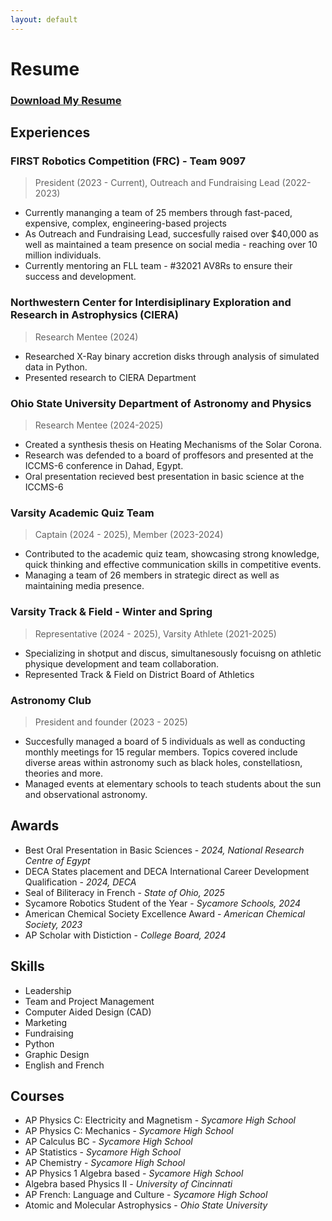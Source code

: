 ```yaml
---
layout: default
---
```


# Resume

### <p><a href="/assets/resume.pdf" download="shillington-resume.pdf">Download My Resume</a></p>

## Experiences

### FIRST Robotics Competition (FRC) - Team 9097

> President (2023 - Current), Outreach and Fundraising Lead (2022-2023)

* Currently mananging a team of 25 members through fast-paced, expensive, complex, engineering-based projects
* As Outreach and Fundraising Lead, succesfully raised over $40,000 as well as maintained a team presence on social media - reaching over 10 million individuals.
* Currently mentoring an FLL team - #32021 AV8Rs to ensure their success and development.

### Northwestern Center for Interdisiplinary Exploration and Research in Astrophysics (CIERA)

> Research Mentee (2024)

* Researched X-Ray binary accretion disks through analysis of simulated data in Python.
* Presented research to CIERA Department

### Ohio State University Department of Astronomy and Physics

> Research Mentee (2024-2025)

* Created a synthesis thesis on Heating Mechanisms of the Solar Corona.
* Research was defended to a board of proffesors and presented at the ICCMS-6 conference in Dahad, Egypt.
* Oral presentation recieved best presentation in basic science at the ICCMS-6


### Varsity Academic Quiz Team

> Captain (2024 - 2025), Member (2023-2024)

* Contributed to the academic quiz team, showcasing strong knowledge, quick thinking and effective communication skills in competitive events.
* Managing a team of 26 members in strategic direct as well as maintaining media presence.

### Varsity Track & Field - Winter and Spring

> Representative (2024 - 2025), Varsity Athlete (2021-2025)

* Specializing in shotput and discus, simultanesously focuisng on athletic physique development and team collaboration.
* Represented Track & Field on District Board of Athletics

### Astronomy Club

> President and founder (2023 - 2025)

* Succesfully managed a board of 5 individuals as well as conducting monthly meetings for 15 regular members. Topics covered include diverse areas within astronomy such as black holes, constellatiosn, theories and more.
* Managed events at elementary schools to teach students about the sun and observational astronomy.

## Awards

* Best Oral Presentation in Basic Sciences - *2024, National Research Centre of Egypt*
* DECA States placement and DECA International Career Development Qualification - *2024, DECA*
* Seal of Biliteracy in French - *State of Ohio, 2025*
* Sycamore Robotics Student of the Year - *Sycamore Schools, 2024*
* American Chemical Society Excellence Award - *American Chemical Society, 2023*
* AP Scholar with Distiction - *College Board, 2024*

## Skills

* Leadership
* Team and Project Management
* Computer Aided Design (CAD)
* Marketing
* Fundraising
* Python
* Graphic Design
* English and French

## Courses

* AP Physics C: Electricity and Magnetism - *Sycamore High School*
* AP Physics C: Mechanics - *Sycamore High School*
* AP Calculus BC - *Sycamore High School*
* AP Statistics - *Sycamore High School*
* AP Chemistry - *Sycamore High School*
* AP Physics 1 Algebra based - *Sycamore High School*
* Algebra based Physics II - *University of Cincinnati*
* AP French: Language and Culture - *Sycamore High School*
* Atomic and Molecular Astrophysics - *Ohio State University*
